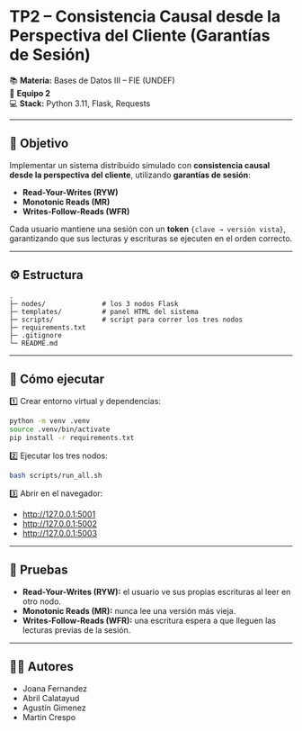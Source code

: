 # TP2 – Consistencia Causal desde la Perspectiva del Cliente (Garantías de Sesión)

📚 **Materia:** Bases de Datos III – FIE (UNDEF)  
👥 **Equipo 2**  
💻 **Stack:** Python 3.11, Flask, Requests

---

## 🎯 Objetivo
Implementar un sistema distribuido simulado con **consistencia causal desde la perspectiva del cliente**, utilizando **garantías de sesión**:
- **Read-Your-Writes (RYW)**
- **Monotonic Reads (MR)**
- **Writes-Follow-Reads (WFR)**

Cada usuario mantiene una sesión con un **token** `{clave → versión vista}`, garantizando que sus lecturas y escrituras se ejecuten en el orden correcto.

---

## ⚙️ Estructura
```
.
├─ nodes/              # los 3 nodos Flask
├─ templates/          # panel HTML del sistema
├─ scripts/            # script para correr los tres nodos
├─ requirements.txt
├─ .gitignore
└─ README.md
```

---

## 🚀 Cómo ejecutar

1️⃣ Crear entorno virtual y dependencias:
```bash
python -m venv .venv
source .venv/bin/activate
pip install -r requirements.txt
```

2️⃣ Ejecutar los tres nodos:
```bash
bash scripts/run_all.sh
```

3️⃣ Abrir en el navegador:
- http://127.0.0.1:5001  
- http://127.0.0.1:5002  
- http://127.0.0.1:5003  

---

## 🧪 Pruebas
- **Read-Your-Writes (RYW):** el usuario ve sus propias escrituras al leer en otro nodo.  
- **Monotonic Reads (MR):** nunca lee una versión más vieja.  
- **Writes-Follow-Reads (WFR):** una escritura espera a que lleguen las lecturas previas de la sesión.

---

## 👨‍💻 Autores
- Joana Fernandez  
- Abril Calatayud  
- Agustín Gimenez  
- Martin Crespo
